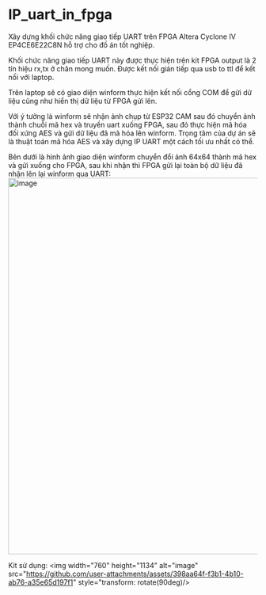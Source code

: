 # IP_uart_in_fpga
Xây dựng khối chức năng giao tiếp UART trên FPGA Altera Cyclone IV EP4CE6E22C8N hỗ trợ cho đồ án tốt nghiệp.

Khối chức năng giao tiếp UART này được thực hiện trên kit FPGA output là 2 tín hiệu rx,tx ở chân mong muốn. Được kết nối gián tiếp qua usb to ttl để kết nối với laptop.

Trên laptop sẽ có giao diện winform thực hiện kết nối cổng COM để gửi dữ liệu cũng như hiển thị dữ liệu từ FPGA gửi lên.

Với ý tưởng là winform sẽ nhận ảnh chụp từ ESP32 CAM sau đó chuyển ảnh thành chuỗi mã hex và truyền uart xuống FPGA, sau đó thực hiện mã hóa đối xứng AES và gửi dữ liệu
đã mã hóa lên winform. Trọng tâm của dự án sẽ là thuật toán mã hóa AES và xây dựng IP UART một cách tối ưu nhất có thể.

Bên dưới là hình ảnh giao diện winform chuyển đổi ảnh 64x64 thành mã hex và gửi xuống cho FPGA, sau khi nhận thì FPGA gửi lại toàn bộ dữ liệu đã nhận lên lại winform qua
UART:
<img width="1134" height="760" alt="image" src="https://github.com/user-attachments/assets/2e79c3c6-3b8c-49ec-be9c-af2a9fc6f38c" />

Kit sử dụng:
<img width="760" height="1134" alt="image" src="https://github.com/user-attachments/assets/398aa64f-f3b1-4b10-ab76-a35e65d197f1" style="transform: rotate(90deg)/>
